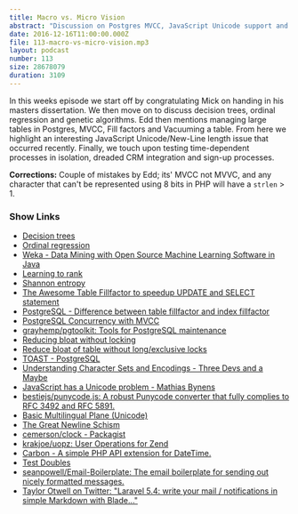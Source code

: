 ```yaml
---
title: Macro vs. Micro Vision
abstract: "Discussion on Postgres MVCC, JavaScript Unicode support and testing time-dependent processes"
date: 2016-12-16T11:00:00.000Z
file: 113-macro-vs-micro-vision.mp3
layout: podcast
number: 113
size: 28678079
duration: 3109
---
```


In this weeks episode we start off by congratulating Mick on handing in his masters dissertation.
We then move on to discuss decision trees, ordinal regression and genetic algorithms.
Edd then mentions managing large tables in Postgres, MVCC, Fill factors and Vacuuming a table.
From here we highlight an interesting JavaScript Unicode/New-Line length issue that occurred recently.
Finally, we touch upon testing time-dependent processes in isolation, dreaded CRM integration and sign-up processes.

**Corrections:** Couple of mistakes by Edd; its' MVCC not MVVC, and any character that can't be represented using 8 bits in PHP will have a `strlen` > 1.

### Show Links

- [Decision trees](https://en.wikipedia.org/wiki/Decision_tree)
- [Ordinal regression](https://en.wikipedia.org/wiki/Ordinal_regression)
- [Weka - Data Mining with Open Source Machine Learning Software in Java](http://www.cs.waikato.ac.nz/ml/weka/)
- [Learning to rank](https://en.wikipedia.org/wiki/Learning_to_rank)
- [Shannon entropy](https://en.wiktionary.org/wiki/Shannon_entropy)
- [The Awesome Table Fillfactor to speedup UPDATE and SELECT statement](http://www.dbrnd.com/2016/03/postgresql-the-awesome-table-fillfactor-to-speedup-update-and-select-statement/)
- [PostgreSQL - Difference between table fillfactor and index fillfactor](http://dba.stackexchange.com/questions/15306/difference-between-table-fillfactor-and-index-fillfactor/15307#15307)
- [PostgreSQL Concurrency with MVCC](https://devcenter.heroku.com/articles/postgresql-concurrency)
- [grayhemp/pgtoolkit: Tools for PostgreSQL maintenance](https://github.com/grayhemp/pgtoolkit)
- [Reducing bloat without locking ](http://blog.endpoint.com/2010/09/reducing-bloat-without-locking.html)
- [Reduce bloat of table without long/exclusive locks](https://www.depesz.com/2010/10/17/reduce-bloat-of-table-without-longexclusive-locks/)
- [TOAST - PostgreSQL](https://wiki.postgresql.org/wiki/TOAST)
- [Understanding Character Sets and Encodings - Three Devs and a Maybe](http://threedevsandamaybe.com/understanding-character-sets-and-encodings/)
- [JavaScript has a Unicode problem - Mathias Bynens](https://mathiasbynens.be/notes/javascript-unicode)
- [bestiejs/punycode.js: A robust Punycode converter that fully complies to RFC 3492 and RFC 5891.](https://github.com/bestiejs/punycode.js)
- [Basic Multilingual Plane (Unicode)](https://en.wikipedia.org/wiki/Plane_(Unicode)#Basic_Multilingual_Plane)
- [The Great Newline Schism](https://blog.codinghorror.com/the-great-newline-schism/)
- [cemerson/clock - Packagist](https://packagist.org/packages/cemerson/clock)
- [krakjoe/uopz: User Operations for Zend](https://github.com/krakjoe/uopz)
- [Carbon - A simple PHP API extension for DateTime.](http://carbon.nesbot.com/docs/#api-testing)
- [Test Doubles](http://martinfowler.com/bliki/TestDouble.html)
- [seanpowell/Email-Boilerplate: The email boilerplate for sending out nicely formatted messages.](https://github.com/seanpowell/Email-Boilerplate)
- [Taylor Otwell on Twitter: "Laravel 5.4: write your mail / notifications in simple Markdown with Blade..."](https://twitter.com/taylorotwell/status/808359354139312129)
